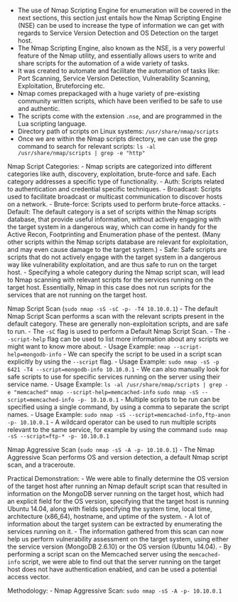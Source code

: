 - The use of Nmap Scripting Engine for enumeration will be covered in the next sections, this section just entails how the Nmap Scripting Engine (NSE) can be used to increase the type of information we can get with regards to Service Version Detection and OS Detection on the target host.
- The Nmap Scripting Engine, also known as the NSE, is a very powerful feature of the Nmap utility, and essentially allows users to write and share scripts for the automation of a wide variety of tasks.
- It was created to automate and facilitate the automation of tasks like: Port Scanning, Service Version Detection, Vulnerability Scanning, Exploitation, Bruteforcing etc.
- Nmap comes prepackaged with a huge variety of pre-existing community written scripts, which have been verified to be safe to use and authentic.
- The scripts come with the extension `.nse`, and are programmed in the Lua scripting language.
- Directory path of scripts on Linux systems: `/usr/share/nmap/scripts`
- Once we are within the Nmap scripts directory, we can use the grep command to search for relevant scripts: `ls -al /usr/share/nmap/scripts | grep -e "http"`

Nmap Script Categories:
	- Nmap scripts are categorized into different categories like auth, discovery, exploitation, brute-force and safe. Each category addresses a specific type of functionality.
		- Auth: Scripts related to authentication and credential specific techniques.
		- Broadcast: Scripts used to facilitate broadcast or multicast communication to discover hosts on a network.
		- Brute-force: Scripts used to perform brute-force attacks.
		- Default: The default category is a set of scripts within the Nmap scripts database, that provide useful information, without actively engaging with the target system in a dangerous way, which can come in handy for the Active Recon, Footprinting and Enumeration phase of the pentest. (Many other scripts within the Nmap scripts database are relevant for exploitation, and may even cause damage to the target system.)
		- Safe: Safe scripts are scripts that do not actively engage with the target system in a dangerous way like vulnerability exploitation, and are thus safe to run on the target host.
	- Specifying a whole category during the Nmap script scan, will lead to Nmap scanning with relevant scripts for the services running on the target host. Essentially, Nmap in this case does not run scripts for the services that are not running on the target host.

Nmap Script Scan (`sudo nmap -sS -sC -p- -T4 10.10.0.1`)
	- The default Nmap Script Scan performs a scan with the relevant scripts present in the default category. These are generally non-exploitation scripts, and are safe to run.
	- The `-sC` flag is used to perform a Default Nmap Script Scan.
	- The `--script-help` flag can be used to list more information about any scripts we might want to know more about.
	- Usage Example: `nmap --script-help=mongodb-info`
	- We can specify the script to be used in a script scan explicitly by using the `--script` flag.
	- Usage Example: `sudo nmap -sS -p 6421 -T4 --script=mongodb-info 10.10.0.1`
	- We can also manually look for safe scripts to use for specific services running on the server using their service name.
	- Usage Example:
		`ls -al /usr/share/nmap/scripts | grep -e "memcached"`
		`nmap --script-help=memcached-info`
		`sudo nmap -sS --script=memcached-info -p- 10.10.0.1`
	- Multiple scripts to be run can be specified using a single command, by using a comma to separate the script names.
	- Usage Example: `sudo nmap -sS --script=memcached-info,ftp-anon -p- 10.10.0.1`
	- A wildcard operator can be used to run multiple scripts relevant to the same service, for example by using the command `sudo nmap -sS --script=ftp-* -p- 10.10.0.1`

Nmap Aggressive Scan (`sudo nmap -sS -A -p- 10.10.0.1`)
	- The Nmap Aggressive Scan performs OS and version detection, a default Nmap script scan, and a traceroute.

Practical Demonstration:
	- We were able to finally determine the OS version of the target host after running an Nmap default script scan that resulted in information on the MongoDB server running on the target host, which had an explicit field for the OS version, specifying that the target host is running Ubuntu 14.04, along with fields specifying the system time, local time, architecture (x86_64), hostname, and uptime of the system.
	- A lot of information about the target system can be extracted by enumerating the services running on it.
	- The information gathered from this scan can now help us perform vulnerability assessment on the target system, using either the service version (MongoDB 2.6.10) or the OS version (Ubuntu 14.04).
	- By performing a script scan on the Memcached server using the `memcached-info` script, we were able to find out that the server running on the target host does not have authentication enabled, and can be used a potential access vector.

Methodology:
	- Nmap Aggressive Scan: `sudo nmap -sS -A -p- 10.10.0.1`